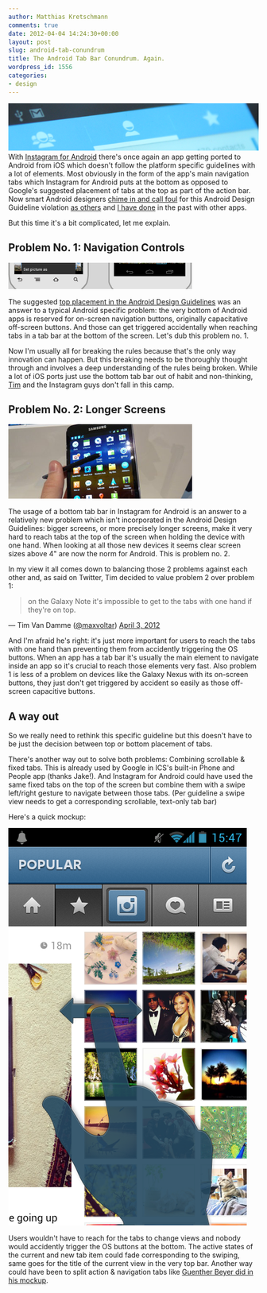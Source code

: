 ```yaml
---
author: Matthias Kretschmann
comments: true
date: 2012-04-04 14:24:30+00:00
layout: post
slug: android-tab-conundrum
title: The Android Tab Bar Conundrum. Again.
wordpress_id: 1556
categories:
- design
---
```


![](/media/tabs_overview.png)
With [Instagram for Android](https://play.google.com/store/apps/details?id=com.instagram.android&hl=en) there's once again an app getting ported to Android from iOS which doesn't follow the platform specific guidelines with a lot of elements. Most obviously in the form of the app's main navigation tabs which Instagram for Android puts at the bottom as opposed to Google's suggested placement of tabs at the top as part of the action bar. Now smart Android designers [chime in and call foul](https://plus.google.com/109726284197282147930/posts/5McKooqNnnd) for this Android Design Guideline violation [as others](http://www.androiduipatterns.com/2011/07/tabs-top-or-bottom.html) and [I have done](http://exquisitedroid.com/cardcloud/) in the past with other apps.

But this time it's a bit complicated, let me explain.

<!-- more -->



## Problem No. 1: Navigation Controls


![](/media/android-navigation-buttons.png)

The suggested [top placement in the Android Design Guidelines](http://developer.android.com/design/building-blocks/tabs.html) was an answer to a typical Android specific problem: the very bottom of Android apps is reserved for on-screen navigation buttons, originally capacitative off-screen buttons. And those can get triggered accidentally when reaching tabs in a tab bar at the bottom of the screen. Let's dub this problem no. 1.

Now I'm usually all for breaking the rules because that's the only way innovation can happen. But this breaking needs to be thoroughly thought through and involves a deep understanding of the rules being broken. While a lot of iOS ports just use the bottom tab bar out of habit and non-thinking, [Tim](https://twitter.com/maxvoltar) and the Instagram guys don't fall in this camp.


## Problem No. 2: Longer Screens


![](/media/android-galaxy-note.png)

The usage of a bottom tab bar in Instagram for Android is an answer to a relatively new problem which isn't incorporated in the Android Design Guidelines: bigger screens, or more precisely longer screens, make it very hard to reach tabs at the top of the screen when holding the device with one hand. When looking at all those new devices it seems clear screen sizes above 4" are now the norm for Android. This is problem no. 2.

In my view it all comes down to balancing those 2 problems against each other and, as said on Twitter, Tim decided to value problem 2 over problem 1:


> on the Galaxy Note it's impossible to get to the tabs with one hand if they're on top.

— Tim Van Damme ([@maxvoltar](https://twitter.com/maxvoltar)) [April 3, 2012](https://twitter.com/maxvoltar/status/187224604912254976)


And I'm afraid he's right: it's just more important for users to reach the tabs with one hand than preventing them from accidently triggering the OS buttons. When an app has a tab bar it's usually the main element to navigate inside an app so it's crucial to reach those elements very fast. Also problem 1 is less of a problem on devices like the Galaxy Nexus with its on-screen buttons, they just don't get triggered by accident so easily as those off-screen capacitive buttons.


## A way out


So we really need to rethink this specific guideline but this doesn't have to be just the decision between top or bottom placement of tabs.

There's another way out to solve both problems: Combining scrollable & fixed tabs. This is already used by Google in ICS's built-in Phone and People app (thanks Jake!). And Instagram for Android could have used the same fixed tabs on the top of the screen but combine them with a swipe left/right gesture to navigate between those tabs. (Per guideline a swipe view needs to get a corresponding scrollable, text-only tab bar)

Here's a quick mockup:


![](/media/Instagram-Swipe.png)


Users wouldn't have to reach for the tabs to change views and nobody would accidently trigger the OS buttons at the bottom. The active states of the current and new tab item could fade corresponding to the swiping, same goes for the title of the current view in the very top bar. Another way could have been to split action & navigation tabs like [Guenther Beyer did in his mockup](https://plus.google.com/109726284197282147930/posts/5McKooqNnnd).
